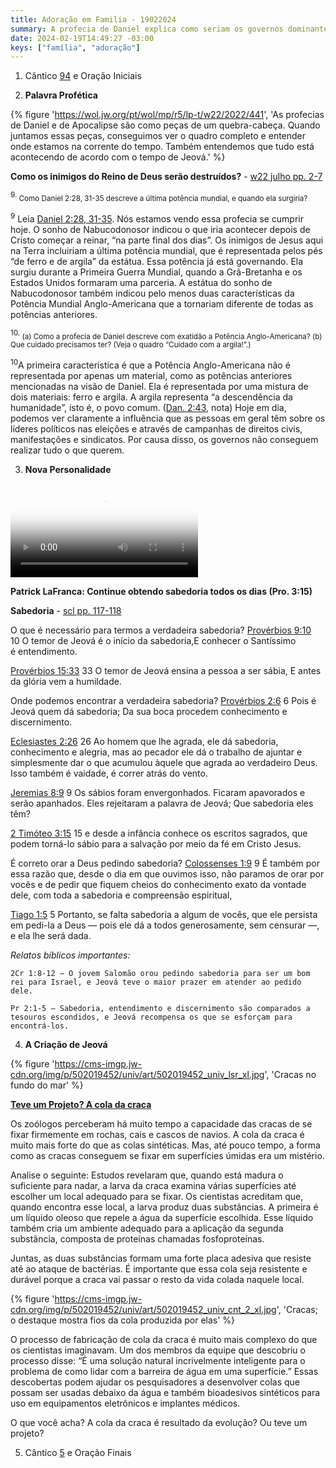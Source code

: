 ```yaml
---
title: Adoração em Familia - 19022024
summary: A profecia de Daniel explica como seriam os governos dominantes no tempo do fim. Além disso, vamos aprender sobre o que significa sabedoria.
date: 2024-02-19T14:49:27 -03:00
keys: ["família", "adoração"]
---
```


1. Cântico [94](https://wol.jw.org/pt/wol/d/r5/lp-t/1102016894) e Oração Iniciais

2. **Palavra Profética**

{% figure 'https://wol.jw.org/pt/wol/mp/r5/lp-t/w22/2022/441', 'As profecias de Daniel e de Apocalipse são como peças de um quebra-cabeça. Quando juntamos essas peças, conseguimos ver o quadro completo e entender onde estamos na corrente do tempo. Também entendemos que tudo está acontecendo de acordo com o tempo de Jeová.' %}

**Como os inimigos do Reino de Deus serão destruídos?** - [w22 julho pp. 2-7](https://wol.jw.org/pt/wol/d/r5/lp-t/2022480#h=16:0-20:550)

<sup>9.</sup><small> Como Daniel 2:28, 31-35 descreve a última potência mundial, e quando ela surgiria?</small>

<sup>9</sup> Leia [Daniel 2:28, 31-35](https://wol.jw.org/pt/wol/b/r5/lp-t/nwtsty/27/2#study=discover&v=27:2:28). Nós estamos vendo essa profecia se cumprir hoje. O sonho de Nabucodonosor indicou o que iria acontecer depois de Cristo começar a reinar, “na parte final dos dias”. Os inimigos de Jesus aqui na Terra incluiriam a última potência mundial, que é representada pelos pés “de ferro e de argila” da estátua. Essa potência já está governando. Ela surgiu durante a Primeira Guerra Mundial, quando a Grã-Bretanha e os Estados Unidos formaram uma parceria. A estátua do sonho de Nabucodonosor também indicou pelo menos duas características da Potência Mundial Anglo-Americana que a tornariam diferente de todas as potências anteriores.

<sup>10.</sup><small> (a) Como a profecia de Daniel descreve com exatidão a Potência Anglo-Americana? (b) Que cuidado precisamos ter? (Veja o quadro “Cuidado com a argila!”.)</small>

<sup>10</sup>A primeira característica é que a Potência Anglo-Americana não é representada por apenas um material, como as potências anteriores mencionadas na visão de Daniel. Ela é representada por uma mistura de dois materiais: ferro e argila. A argila representa “a descendência da humanidade”, isto é, o povo comum. ([Dan. 2:43](https://wol.jw.org/pt/wol/b/r5/lp-t/nwtsty/27/2#study=discover&v=27:2:43), nota) Hoje em dia, podemos ver claramente a influência que as pessoas em geral têm sobre os líderes políticos nas eleições e através de campanhas de direitos civis, manifestações e sindicatos. Por causa disso, os governos não conseguem realizar tudo o que querem.

3. **Nova Personalidade**

<video poster='https://assetsnffrgf-a.akamaihd.net/assets/m/jwb-095/univ/art/jwb-095_univ_wss_11_lg.jpg' controls>
<source src='https://download-a.akamaihd.net/files/media_publication/f2/jwb-095_T_11_r480P.mp4'>
</video>

**Patrick LaFranca: Continue obtendo sabedoria todos os dias (Pro. 3:15)**

**Sabedoria** - [scl pp. 117-118](https://wol.jw.org/pt/wol/d/r5/lp-t/1102021709)

O que é necessário para termos a verdadeira sabedoria?
[Provérbios 9:10](https://www.jw.org/finder?wtlocale=T&pub=nwtsty&srctype=wol&bible=20009010&srcid=share) 10 O temor de Jeová é o início da sabedoria,E conhecer o Santíssimo é entendimento.

[Provérbios 15:33](https://www.jw.org/finder?wtlocale=T&pub=nwtsty&srctype=wol&bible=20015033&srcid=share) 33 O temor de Jeová ensina a pessoa a ser sábia,
E antes da glória vem a humildade.

Onde podemos encontrar a verdadeira sabedoria?
[Provérbios 2:6](https://www.jw.org/finder?wtlocale=T&pub=nwtsty&srctype=wol&bible=20002006&srcid=share) 6 Pois é Jeová quem dá sabedoria; Da sua boca procedem conhecimento e discernimento.

[Eclesiastes 2:26](https://www.jw.org/finder?wtlocale=T&pub=nwtsty&srctype=wol&bible=21002026&srcid=share) 26 Ao homem que lhe agrada, ele dá sabedoria, conhecimento e alegria, mas ao pecador ele dá o trabalho de ajuntar e simplesmente dar o que acumulou àquele que agrada ao verdadeiro Deus. Isso também é vaidade, é correr atrás do vento.

[Jeremias 8:9](https://www.jw.org/finder?wtlocale=T&pub=nwtsty&srctype=wol&bible=24008009&srcid=share) 9 Os sábios foram envergonhados. Ficaram apavorados e serão apanhados. Eles rejeitaram a palavra de Jeová;
Que sabedoria eles têm?

[2 Timóteo 3:15](https://www.jw.org/finder?wtlocale=T&pub=nwtsty&srctype=wol&bible=55003015&srcid=share) 15 e desde a infância conhece os escritos sagrados, que podem torná-lo sábio para a salvação por meio da fé em Cristo Jesus.

É correto orar a Deus pedindo sabedoria?
[Colossenses 1:9](https://www.jw.org/finder?wtlocale=T&pub=nwtsty&srctype=wol&bible=51001009&srcid=share) 9 É também por essa razão que, desde o dia em que ouvimos isso, não paramos de orar por vocês e de pedir que fiquem cheios do conhecimento exato da vontade dele, com toda a sabedoria e compreensão espiritual,

[Tiago 1:5](https://www.jw.org/finder?wtlocale=T&pub=nwtsty&srctype=wol&bible=59001005&srcid=share) 5 Portanto, se falta sabedoria a algum de vocês, que ele persista em pedi-la a Deus — pois ele dá a todos generosamente, sem censurar —, e ela lhe será dada.

<div class="quadro">
<em>Relatos bíblicos importantes:</em>

    2Cr 1:8-12 — O jovem Salomão orou pedindo sabedoria para ser um bom rei para Israel, e Jeová teve o maior prazer em atender ao pedido dele.

    Pr 2:1-5 — Sabedoria, entendimento e discernimento são comparados a tesouros escondidos, e Jeová recompensa os que se esforçam para encontrá-los.

</div>

4. **A Criação de Jeová**

{% figure 'https://cms-imgp.jw-cdn.org/img/p/502019452/univ/art/502019452_univ_lsr_xl.jpg', 'Cracas no fundo do mar' %}

**[Teve um Projeto? A cola da craca](https://www.jw.org/pt/ensinos-biblicos/ciencia/teve-um-projeto/cola-da-craca/)**

Os zoólogos perceberam há muito tempo a capacidade das cracas de se fixar firmemente em rochas, cais e cascos de navios. A cola da craca é muito mais forte do que as colas sintéticas. Mas, até pouco tempo, a forma como as cracas conseguem se fixar em superfícies úmidas era um mistério.

Analise o seguinte: Estudos revelaram que, quando está madura o suficiente para nadar, a larva da craca examina várias superfícies até escolher um local adequado para se fixar. Os cientistas acreditam que, quando encontra esse local, a larva produz duas substâncias. A primeira é um líquido oleoso que repele a água da superfície escolhida. Esse líquido também cria um ambiente adequado para a aplicação da segunda substância, composta de proteínas chamadas fosfoproteínas.

Juntas, as duas substâncias formam uma forte placa adesiva que resiste até ao ataque de bactérias. É importante que essa cola seja resistente e durável porque a craca vai passar o resto da vida colada naquele local.

{% figure 'https://cms-imgp.jw-cdn.org/img/p/502019452/univ/art/502019452_univ_cnt_2_xl.jpg', 'Cracas; o destaque mostra fios da cola produzida por elas' %}

O processo de fabricação de cola da craca é muito mais complexo do que os cientistas imaginavam. Um dos membros da equipe que descobriu o processo disse: “É uma solução natural incrivelmente inteligente para o problema de como lidar com a barreira de água em uma superfície.” Essas descobertas podem ajudar os pesquisadores a desenvolver colas que possam ser usadas debaixo da água e também bioadesivos sintéticos para uso em equipamentos eletrônicos e implantes médicos.

O que você acha? A cola da craca é resultado da evolução? Ou teve um projeto?

5. Cântico [5](https://wol.jw.org/pt/wol/d/r5/lp-t/1102016805) e Oração Finais
